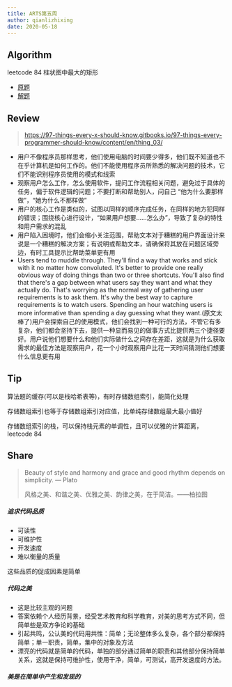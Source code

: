 ```yaml
---
title: ARTS第五周
author: qianlizhixing
date: 2020-05-18
---
```


## Algorithm

leetcode 84 柱状图中最大的矩形

- [原题](https://leetcode-cn.com/problems/largest-rectangle-in-histogram/)
- [解题](https://github.com/qianlizhixing12/leetcode/blob/master/c/84.best.c)

## Review

> https://97-things-every-x-should-know.gitbooks.io/97-things-every-programmer-should-know/content/en/thing_03/
>

- 用户不像程序员那样思考，他们使用电脑的时间要少得多，他们既不知道也不在乎计算机是如何工作的。他们不能使用程序员所熟悉的解决问题的技术，它们不能识别程序员使用的模式和线索
- 观察用户怎么工作，怎么使用软件，提问工作流程相关问题，避免过于具体的任务，偏于软件逻辑的问题；不要打断和帮助别人，问自己 “他为什么要那样做”，“她为什么不那样做”
- 用户的核心工作是类似的，试图以同样的顺序完成任务，在同样的地方犯同样的错误；围绕核心进行设计，“如果用户想要……怎么办”，导致了复杂的特性和用户需求的混乱
- 用户陷入困境时，他们会缩小关注范围，帮助文本对于糟糕的用户界面设计来说是一个糟糕的解决方案；有说明或帮助文本，请确保将其放在问题区域旁边，有时工具提示比帮助菜单更有用
- Users tend to muddle through. They'll find a way that works and stick with it no matter how convoluted. It's better to provide one really obvious way of doing things than two or three shortcuts. You'll also find that there's a gap between what users say they want and what they actually do. That's worrying as the normal way of gathering user requirements is to ask them. It's why the best way to capture requirements is to watch users. Spending an hour watching users is more informative than spending a day guessing what they want.(原文太棒了)用户会探索自己的使用模式，他们会找到一种可行的方法，不管它有多复杂，他们都会坚持下去，提供一种显而易见的做事方式比提供两三个捷径要好。用户说他们想要什么和他们实际做什么之间存在差距，这就是为什么获取需求的最佳方法是观察用户，花一个小时观察用户比花一天时间猜测他们想要什么信息更有用

## Tip

算法题的缓存(可以是栈哈希表等)，有时存储数组索引，能简化处理

存储数组索引也等于存储数组索引对应值，比单纯存储数组最大最小值好

存储数组索引的栈，可以保持栈元素的单调性，且可以优雅的计算距离，leetcode 84

## Share

> Beauty of style and harmony and grace and good rhythm depends on simplicity. — Plato
>
> 风格之美、和谐之美、优雅之美、韵律之美，在于简洁。——柏拉图

##### 追求代码品质

- 可读性
- 可维护性
- 开发速度
- 难以衡量的质量

这些品质的促成因素是简单

##### 代码之美

- 这是比较主观的问题
- 答案依赖个人经历背景，经受艺术教育和科学教育，对美的思考方式不同，但简单些是双方争论的基础
- 引起共鸣，公认美的代码用共性：简单；无论整体多么复杂，各个部分都保持简单；单一职责，简单，集中的对象及方法
- 漂亮的代码就是简单的代码，单独的部分通过简单的职责和其他部分保持简单关系，这就是保持可维护性，使用干净，简单，可测试，高开发速度的方法。

##### 美是在简单中产生和发现的